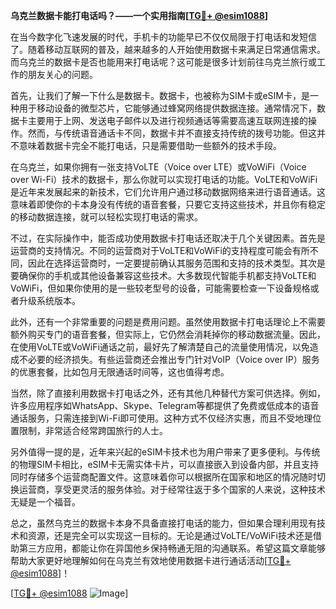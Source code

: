 **乌克兰数据卡能打电话吗？——一个实用指南[[TG💪+ @esim1088](https://t.me/s/esim1088)]**

在当今数字化飞速发展的时代，手机卡的功能早已不仅仅局限于打电话和发短信了。随着移动互联网的普及，越来越多的人开始使用数据卡来满足日常通信需求。而乌克兰的数据卡是否也能用来打电话呢？这可能是很多计划前往乌克兰旅行或工作的朋友关心的问题。

首先，让我们了解一下什么是数据卡。数据卡，也被称为SIM卡或eSIM卡，是一种用于移动设备的微型芯片，它能够通过蜂窝网络提供数据连接。通常情况下，数据卡主要用于上网、发送电子邮件以及进行视频通话等需要高速互联网连接的操作。然而，与传统语音通话卡不同，数据卡并不直接支持传统的拨号功能。但这并不意味着数据卡完全不能打电话，只是需要借助一些额外的技术手段。

在乌克兰，如果你拥有一张支持VoLTE（Voice over LTE）或VoWiFi（Voice over Wi-Fi）技术的数据卡，那么你就可以实现打电话的功能。VoLTE和VoWiFi是近年来发展起来的新技术，它们允许用户通过移动数据网络来进行语音通话。这意味着即使你的卡本身没有传统的语音套餐，只要它支持这些技术，并且你有稳定的移动数据连接，就可以轻松实现打电话的需求。

不过，在实际操作中，能否成功使用数据卡打电话还取决于几个关键因素。首先是运营商的支持情况。不同的运营商对于VoLTE和VoWiFi的支持程度可能会有所不同，因此在选择运营商时，一定要提前确认其服务范围和支持的技术类型。其次是要确保你的手机或其他设备兼容这些技术。大多数现代智能手机都支持VoLTE和VoWiFi，但如果你使用的是一些较老型号的设备，可能需要检查一下设备规格或者升级系统版本。

此外，还有一个非常重要的问题是费用问题。虽然使用数据卡打电话理论上不需要额外购买专门的语音套餐，但实际上，它仍然会消耗掉你的移动数据流量。因此，在使用VoLTE或VoWiFi通话之前，最好先了解清楚自己的流量使用情况，以免造成不必要的经济损失。有些运营商还会推出专门针对VoIP（Voice over IP）服务的优惠套餐，比如包月无限通话时间等，这也值得考虑。

当然，除了直接利用数据卡打电话之外，还有其他几种替代方案可供选择。例如，许多应用程序如WhatsApp、Skype、Telegram等都提供了免费或低成本的语音通话服务，只需连接到Wi-Fi即可使用。这种方式不仅经济实惠，而且不受地理位置限制，非常适合经常跨国旅行的人士。

另外值得一提的是，近年来兴起的eSIM卡技术也为用户带来了更多便利。与传统的物理SIM卡相比，eSIM卡无需实体卡片，可以直接嵌入到设备内部，并且支持同时存储多个运营商配置文件。这意味着你可以根据所在国家和地区的情况随时切换运营商，享受更灵活的服务体验。对于经常往返于多个国家的人来说，这种技术无疑是一个福音。

总之，虽然乌克兰的数据卡本身不具备直接打电话的能力，但如果合理利用现有技术和资源，还是完全可以实现这一目标的。无论是通过VoLTE/VoWiFi技术还是借助第三方应用，都能让你在异国他乡保持畅通无阻的沟通联系。希望这篇文章能够帮助大家更好地理解如何在乌克兰有效地使用数据卡进行通话活动[[TG💪+ @esim1088](https://t.me/s/esim1088)]！

[[TG💪+ @esim1088](https://t.me/s/esim1088) ![Image](https://i.postimg.cc/4NQfJmqS/Snipaste-2025-05-13-00-14-12.png)]